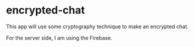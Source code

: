 # encrypted-chat

This app will use some cryptography technique to make an encrypted chat.

For the server side, I am using the Firebase.
